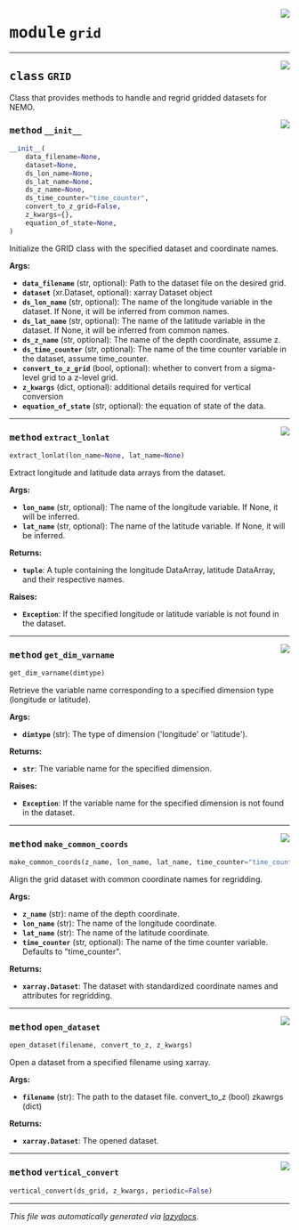 <!-- markdownlint-disable -->

<a href="../src/pyic/grid.py#L0"><img align="right" style="float:right;" src="https://img.shields.io/badge/-source-cccccc?style=flat-square"></a>

# <kbd>module</kbd> `grid`

---

<a href="../src/pyic/grid.py#L8"><img align="right" style="float:right;" src="https://img.shields.io/badge/-source-cccccc?style=flat-square"></a>

## <kbd>class</kbd> `GRID`

Class that provides methods to handle and regrid gridded datasets for NEMO.

<a href="../src/pyic/grid.py#L254"><img align="right" style="float:right;" src="https://img.shields.io/badge/-source-cccccc?style=flat-square"></a>

### <kbd>method</kbd> `__init__`

```python
__init__(
    data_filename=None,
    dataset=None,
    ds_lon_name=None,
    ds_lat_name=None,
    ds_z_name=None,
    ds_time_counter="time_counter",
    convert_to_z_grid=False,
    z_kwargs={},
    equation_of_state=None,
)
```

Initialize the GRID class with the specified dataset and coordinate names.

**Args:**

- <b>`data_filename`</b> (str, optional): Path to the dataset file on the desired grid.
- <b>`dataset`</b> (xr.Dataset, optional): xarray Dataset object
- <b>`ds_lon_name`</b> (str, optional): The name of the longitude variable in the dataset. If None, it will be inferred from common names.
- <b>`ds_lat_name`</b> (str, optional): The name of the latitude variable in the dataset. If None, it will be inferred from common names.
- <b>`ds_z_name`</b> (str, optional): The name of the depth coordinate, assume z.
- <b>`ds_time_counter`</b> (str, optional): The name of the time counter variable in the dataset, assume time_counter.
- <b>`convert_to_z_grid`</b> (bool, optional): whether to convert from a sigma-level grid to a z-level grid.
- <b>`z_kwargs`</b> (dict, optional): additional details required for vertical conversion
- <b>`equation_of_state`</b> (str, optional): the equation of state of the data.

---

<a href="../src/pyic/grid.py#L56"><img align="right" style="float:right;" src="https://img.shields.io/badge/-source-cccccc?style=flat-square"></a>

### <kbd>method</kbd> `extract_lonlat`

```python
extract_lonlat(lon_name=None, lat_name=None)
```

Extract longitude and latitude data arrays from the dataset.

**Args:**

- <b>`lon_name`</b> (str, optional): The name of the longitude variable. If None, it will be inferred.
- <b>`lat_name`</b> (str, optional): The name of the latitude variable. If None, it will be inferred.

**Returns:**

- <b>`tuple`</b>: A tuple containing the longitude DataArray, latitude DataArray, and their respective names.

**Raises:**

- <b>`Exception`</b>: If the specified longitude or latitude variable is not found in the dataset.

---

<a href="../src/pyic/grid.py#L27"><img align="right" style="float:right;" src="https://img.shields.io/badge/-source-cccccc?style=flat-square"></a>

### <kbd>method</kbd> `get_dim_varname`

```python
get_dim_varname(dimtype)
```

Retrieve the variable name corresponding to a specified dimension type (longitude or latitude).

**Args:**

- <b>`dimtype`</b> (str): The type of dimension ('longitude' or 'latitude').

**Returns:**

- <b>`str`</b>: The variable name for the specified dimension.

**Raises:**

- <b>`Exception`</b>: If the variable name for the specified dimension is not found in the dataset.

---

<a href="../src/pyic/grid.py#L105"><img align="right" style="float:right;" src="https://img.shields.io/badge/-source-cccccc?style=flat-square"></a>

### <kbd>method</kbd> `make_common_coords`

```python
make_common_coords(z_name, lon_name, lat_name, time_counter="time_counter")
```

Align the grid dataset with common coordinate names for regridding.

**Args:**

- <b>`z_name`</b> (str): name of the depth coordinate.
- <b>`lon_name`</b> (str): The name of the longitude coordinate.
- <b>`lat_name`</b> (str): The name of the latitude coordinate.
- <b>`time_counter`</b> (str, optional): The name of the time counter variable. Defaults to "time_counter".

**Returns:**

- <b>`xarray.Dataset`</b>: The dataset with standardized coordinate names and attributes for regridding.

---

<a href="../src/pyic/grid.py#L11"><img align="right" style="float:right;" src="https://img.shields.io/badge/-source-cccccc?style=flat-square"></a>

### <kbd>method</kbd> `open_dataset`

```python
open_dataset(filename, convert_to_z, z_kwargs)
```

Open a dataset from a specified filename using xarray.

**Args:**

- <b>`filename`</b> (str): The path to the dataset file. convert_to_z (bool) zkawrgs (dict)

**Returns:**

- <b>`xarray.Dataset`</b>: The opened dataset.

---

<a href="../src/pyic/grid.py#L153"><img align="right" style="float:right;" src="https://img.shields.io/badge/-source-cccccc?style=flat-square"></a>

### <kbd>method</kbd> `vertical_convert`

```python
vertical_convert(ds_grid, z_kwargs, periodic=False)
```

---

_This file was automatically generated via [lazydocs](https://github.com/ml-tooling/lazydocs)._
